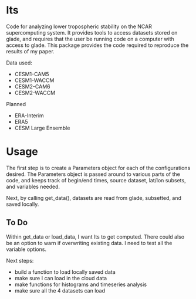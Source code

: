 # lts
Code for analyzing lower tropospheric stability on the NCAR supercomputing system. It provides tools to access datasets stored on glade, and requires that the user be running code on a computer with access to glade. This package provides the code required to reproduce the results of my paper. 

Data used:
* CESM1-CAM5
* CESM1-WACCM
* CESM2-CAM6
* CESM2-WACCM

Planned
* ERA-Interim
* ERA5
* CESM Large Ensemble

# Usage
The first step is to create a Parameters object for each of the configurations desired. The Parameters object is passed around to various parts of the code, and keeps track of begin/end times, source dataset, lat/lon subsets, and variables needed.

Next, by calling get_data(), datasets are read from glade, subsetted, and saved locally. 

## To Do
Within get_data or load_data, I want lts to get computed. 
There could also be an option to warn if overwriting existing data.
I need to test all the variable options.

Next steps: 
- build a function to load locally saved data
- make sure I can load in the cloud data
- make functions for histograms and timeseries analysis
- make sure all the 4 datasets can load